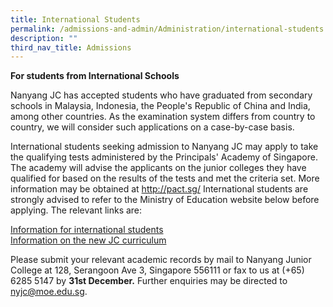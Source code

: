 ```yaml
---
title: International Students
permalink: /admissions-and-admin/Administration/international-students
description: ""
third_nav_title: Admissions
---
```



**For students from International Schools**

Nanyang JC has accepted students who have graduated from secondary schools in Malaysia, Indonesia, the People's Republic of China and India, among other countries. As the examination system differs from country to country, we will consider such applications on a case-by-case basis.

International students seeking admission to Nanyang JC may apply to take the qualifying tests administered by the Principals' Academy of Singapore. The academy will advise the applicants on the junior colleges they have qualified for based on the results of the tests and met the criteria set. More information may be obtained at http://pact.sg/
International students are strongly advised to refer to the Ministry of Education website below before applying. The relevant links are:

[Information for international students](https://www.moe.gov.sg/international-students)<br>
[Information on the new JC curriculum](https://www.moe.gov.sg/post-secondary/a-level-curriculum-and-subject-syllabuses)

Please submit your relevant academic records by mail to Nanyang Junior College at 128, Serangoon Ave 3, Singapore 556111 or fax to us at (+65) 6285 5147 by **31st December.** Further enquiries may be directed to nyjc@moe.edu.sg.